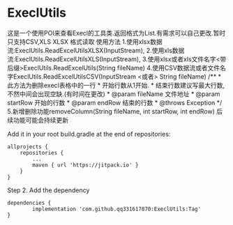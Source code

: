 # ExeclUtils
这是一个使用POI来查看Execl的工具类.返回格式为List<String>.有需求可以自己更改.暂时只支持CSV,XLS XLSX 格式读取
使用方法
  1.使用xlsx数据流:ExeclUtils.ReadExcelUtilsXLSX(InputStream),
  2.使用xls数据流:ExeclUtils.ReadExcelUtilsXLS(InputStream),
  3.使用xlsx或者xls文件名字<带后缀>ExeclUtils.ReadExcelUtils(String fileName)
  4.使用CSV数据流或者文件名字ExeclUtils.ReadExcelUtilsCSV(InputStream  <或者> String fileName)
  /**
     * 此方法为删除execl表格中的一行
     * 开始行数从1开始.
     * 结束行数建议写最大行数,不然中间会出现空缺.(有时间在更改)
     * @param fileName 文件地址
     * @param startRow 开始的行数
     * @param endRow   结束的行数
     * @throws Exception
     */
  5.新增删除功能removeColumn(String fileName, int startRow, int endRow)
  后续功能可能会持续更新


Add it in your root build.gradle at the end of repositories:

	allprojects {
		repositories {
			...
			maven { url 'https://jitpack.io' }
		}
	}
Step 2. Add the dependency

	dependencies {
	        implementation 'com.github.qq331617870:ExeclUtils:Tag'
	}
